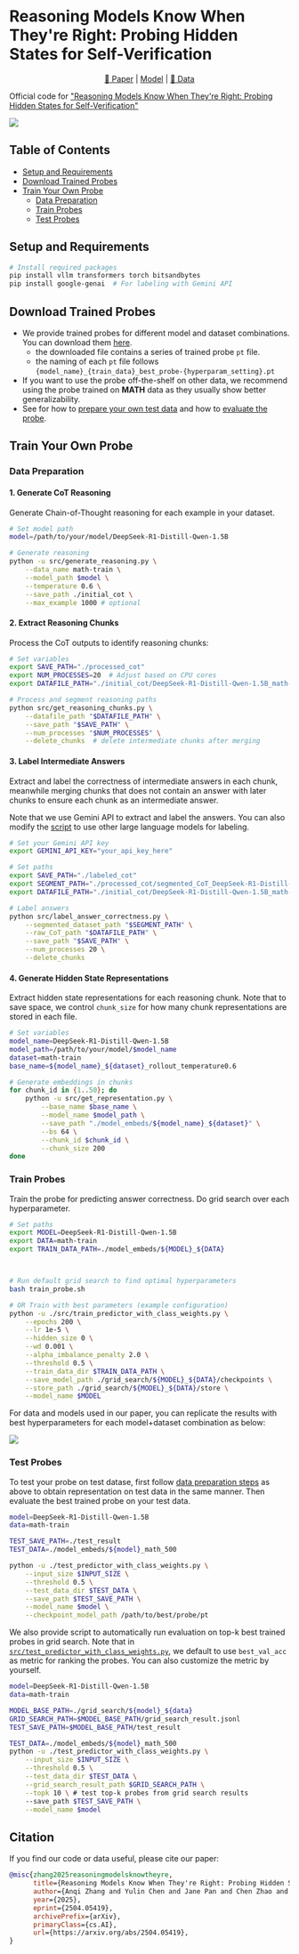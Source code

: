 # Reasoning Models Know When They're Right: Probing Hidden States for Self-Verification


<div align="center">
  
[📄 Paper](https://arxiv.org/pdf/2504.05419) | [Model](https://drive.usercontent.google.com/download?id=140GPBMca27-hAL5P8phK_jl2O9mReqo8&export=download&authuser=1&confirm=t&uuid=2302ab95-eb89-444e-aeed-8738a2c1d8b2&at=APcmpoyoq2GkpsrhGUK9W6EpyYoO:17446852776) | [🤗 Data]()

</div>

Official code for ["Reasoning Models Know When They're Right: Probing Hidden States for Self-Verification"](https://arxiv.org/pdf/2504.05419) 


![](./figures/main.png)

## Table of Contents


- [Setup and Requirements](#setup-and-requirements)
- [Download Trained Probes](#download-trained-probes)
- [Train Your Own Probe](#train-your-own-probe)
  - [Data Preparation](#data-preparation) 
  - [Train Probes](#train-probs)
  - [Test Probes](#test-probes)




## Setup and Requirements

```bash
# Install required packages
pip install vllm transformers torch bitsandbytes
pip install google-genai  # For labeling with Gemini API
```

## Download Trained Probes
- We provide trained probes for different model and dataset combinations. You can download them [here](https://drive.usercontent.google.com/download?id=140GPBMca27-hAL5P8phK_jl2O9mReqo8&export=download&authuser=1&confirm=t&uuid=2302ab95-eb89-444e-aeed-8738a2c1d8b2&at=APcmpoyoq2GkpsrhGUK9W6EpyYoO:17446852776).
    - the downloaded file contains a series of trained probe `pt` file.
    - the naming of each `pt` file follows `{model_name}_{train_data}_best_probe-{hyperparam_setting}.pt`
- If you want to use the probe off-the-shelf on other data, we recommend using the probe trained on **MATH** data as they usually show better generalizability.
- See for how to [prepare your own test data](#data-preparation) and how to [evaluate the probe](#test-probes). 


## Train Your Own Probe

### Data Preparation
#### 1. Generate CoT Reasoning
Generate Chain-of-Thought reasoning for each example in your dataset.

```bash
# Set model path
model=/path/to/your/model/DeepSeek-R1-Distill-Qwen-1.5B

# Generate reasoning
python -u src/generate_reasoning.py \
    --data_name math-train \
    --model_path $model \
    --temperature 0.6 \
    --save_path ./initial_cot \
    --max_example 1000 # optional
```

#### 2. Extract Reasoning Chunks
Process the CoT outputs to identify reasoning chunks:

```bash
# Set variables
export SAVE_PATH="./processed_cot"
export NUM_PROCESSES=20  # Adjust based on CPU cores
export DATAFILE_PATH="./initial_cot/DeepSeek-R1-Distill-Qwen-1.5B_math-train_rollout_temperature0.6.jsonl"

# Process and segment reasoning paths
python src/get_reasoning_chunks.py \
    --datafile_path "$DATAFILE_PATH" \
    --save_path "$SAVE_PATH" \
    --num_processes "$NUM_PROCESSES" \
    --delete_chunks  # delete intermediate chunks after merging
```

#### 3. Label Intermediate Answers
Extract and label the correctness of intermediate answers in each chunk, meanwhile merging chunks that does not contain an answer with later chunks to ensure each chunk as an intermediate answer.

Note that we use Gemini API to extract and label the answers. You can also modify the [script](src/label_answer_correctness.py) to use other large language models for labeling.

```bash
# Set your Gemini API key
export GEMINI_API_KEY="your_api_key_here"

# Set paths
export SAVE_PATH="./labeled_cot"
export SEGMENT_PATH="./processed_cot/segmented_CoT_DeepSeek-R1-Distill-Qwen-1.5B_math-train_rollout_temperature0.6_merged.json"
export DATAFILE_PATH="./initial_cot/DeepSeek-R1-Distill-Qwen-1.5B_math-train_rollout_temperature0.6.jsonl"

# Label answers
python src/label_answer_correctness.py \
    --segmented_dataset_path "$SEGMENT_PATH" \
    --raw_CoT_path "$DATAFILE_PATH" \
    --save_path "$SAVE_PATH" \
    --num_processes 20 \
    --delete_chunks
```

#### 4. Generate Hidden State Representations
Extract hidden state representations for each reasoning chunk. Note that to save space, we control `chunk_size` for how many chunk representations are stored in each file.

```bash
# Set variables
model_name=DeepSeek-R1-Distill-Qwen-1.5B
model_path=/path/to/your/model/$model_name
dataset=math-train
base_name=${model_name}_${dataset}_rollout_temperature0.6

# Generate embeddings in chunks
for chunk_id in {1..50}; do
    python -u src/get_representation.py \
        --base_name $base_name \
        --model_name $model_path \
        --save_path "./model_embeds/${model_name}_${dataset}" \
        --bs 64 \
        --chunk_id $chunk_id \
        --chunk_size 200
done
```
### Train Probes
Train the probe for predicting answer correctness. Do grid search over each hyperparameter.

```bash
# Set paths
export MODEL=DeepSeek-R1-Distill-Qwen-1.5B
export DATA=math-train
export TRAIN_DATA_PATH=./model_embeds/${MODEL}_${DATA}



# Run default grid search to find optimal hyperparameters
bash train_probe.sh

# OR Train with best parameters (example configuration)
python -u ./src/train_predictor_with_class_weights.py \
    --epochs 200 \
    --lr 1e-5 \
    --hidden_size 0 \
    --wd 0.001 \
    --alpha_imbalance_penalty 2.0 \
    --threshold 0.5 \
    --train_data_dir $TRAIN_DATA_PATH \
    --save_model_path ./grid_search/${MODEL}_${DATA}/checkpoints \
    --store_path ./grid_search/${MODEL}_${DATA}/store \
    --model_name $MODEL
```

For data and models used in our paper, you can replicate the results with best hyperparameters for each model+dataset combination as below:

![](./figures/hyperparam.png)

### Test Probes

To test your probe on test datase, first follow [data preparation steps](#data-preparation) as above to obtain representation on test data in the same manner. Then evaluate the best trained probe on your test data.

```bash
model=DeepSeek-R1-Distill-Qwen-1.5B
data=math-train

TEST_SAVE_PATH=./test_result
TEST_DATA=./model_embeds/${model}_math_500

python -u ./test_predictor_with_class_weights.py \
    --input_size $INPUT_SIZE \
    --threshold 0.5 \
    --test_data_dir $TEST_DATA \
    --save_path $TEST_SAVE_PATH \
    --model_name $model \
    --checkpoint_model_path /path/to/best/probe/pt 
```

We also provide script to automatically run evaluation on top-k best trained probes in grid search.
Note that in [`src/test_predictor_with_class_weights.py`](./src/test_predictor_with_class_weights.py), we default to use `best_val_acc` as metric for ranking the probes. You can also customize the metric by yourself.

```bash
model=DeepSeek-R1-Distill-Qwen-1.5B
data=math-train

MODEL_BASE_PATH=./grid_search/${model}_${data}
GRID_SEARCH_PATH=$MODEL_BASE_PATH/grid_search_result.jsonl
TEST_SAVE_PATH=$MODEL_BASE_PATH/test_result

TEST_DATA=./model_embeds/${model}_math_500
python -u ./test_predictor_with_class_weights.py \
    --input_size $INPUT_SIZE \
    --threshold 0.5 \
    --test_data_dir $TEST_DATA \
    --grid_search_result_path $GRID_SEARCH_PATH \
    --topk 10 \ # test top-k probes from grid search results
    --save_path $TEST_SAVE_PATH \
    --model_name $model
```


## Citation

If you find our code or data useful, please cite our paper:
```bibtex
@misc{zhang2025reasoningmodelsknowtheyre,
      title={Reasoning Models Know When They're Right: Probing Hidden States for Self-Verification}, 
      author={Anqi Zhang and Yulin Chen and Jane Pan and Chen Zhao and Aurojit Panda and Jinyang Li and He He},
      year={2025},
      eprint={2504.05419},
      archivePrefix={arXiv},
      primaryClass={cs.AI},
      url={https://arxiv.org/abs/2504.05419}, 
}
```